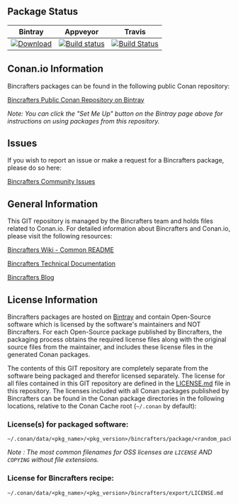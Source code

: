 ## Package Status

| Bintray | Appveyor | Travis |
|---------|-----------|--------|
|[ ![Download](https://api.bintray.com/packages/bincrafters/public-conan/yaml-cpp%3Abincrafters/images/download.svg) ](https://bintray.com/bincrafters/public-conan/yaml-cpp%3Abincrafters/_latestVersion)|[![Build status](https://ci.appveyor.com/api/projects/status/github/bincrafters/conan-yaml-cpp?svg=true)](https://ci.appveyor.com/project/BinCrafters/conan-yaml-cpp)|[![Build Status](https://travis-ci.org/bincrafters/conan-yaml-cpp.svg?branch=stable%2F0.5.3)](https://travis-ci.org/bincrafters/conan-yaml-cpp)|

## Conan.io Information

Bincrafters packages can be found in the following public Conan repository:

[Bincrafters Public Conan Repository on Bintray](https://bintray.com/bincrafters/public-conan)

*Note: You can click the "Set Me Up" button on the Bintray page above for instructions on using packages from this repository.*

## Issues

If you wish to report an issue or make a request for a Bincrafters package, please do so here:

[Bincrafters Community Issues](https://github.com/bincrafters/community/issues)

## General Information

This GIT repository is managed by the Bincrafters team and holds files related to Conan.io.  For detailed information about Bincrafters and Conan.io, please visit the following resources:

[Bincrafters Wiki - Common README](https://github.com/bincrafters/community/wiki/Common-README.md)

[Bincrafters Technical Documentation](http://bincrafters.readthedocs.io/en/latest/)

[Bincrafters Blog](https://bincrafters.github.io)

## License Information

Bincrafters packages are hosted on [Bintray](https://bintray.com) and contain Open-Source software which is licensed by the software's maintainers and NOT Bincrafters.  For each Open-Source package published by Bincrafters, the packaging process obtains the required license files along with the original source files from the maintainer, and includes these license files in the generated Conan packages.

The contents of this GIT repository are completely separate from the software being packaged and therefor licensed separately.  The license for all files contained in this GIT repository are defined in the [LICENSE.md](LICENSE.md) file in this repository.  The licenses included with all Conan packages published by Bincrafters can be found in the Conan package directories in the following locations, relative to the Conan Cache root (`~/.conan` by default):

### License(s) for packaged software:

    ~/.conan/data/<pkg_name>/<pkg_version>/bincrafters/package/<random_package_id>/license/<LICENSE_FILES_HERE>

*Note :   The most common filenames for OSS licenses are `LICENSE` AND `COPYING` without file extensions.*
	
### License for Bincrafters recipe:

    ~/.conan/data/<pkg_name>/<pkg_version>/bincrafters/export/LICENSE.md

	
